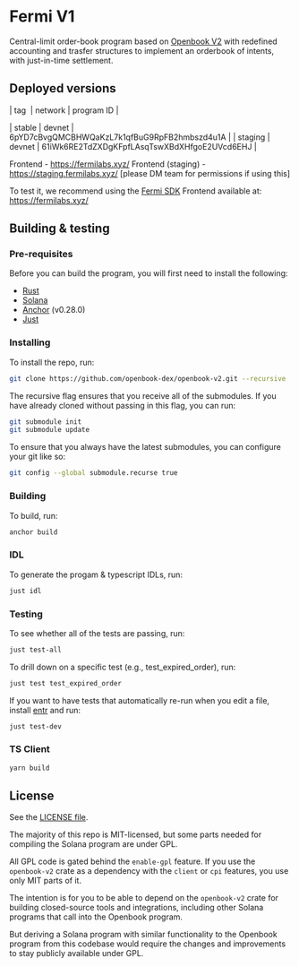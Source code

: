 
# Fermi V1

Central-limit order-book program based on [Openbook V2]([https://github.com/openbook-dex/openbook-v2]) with redefined accounting and trasfer structures to implement an orderbook of intents, with just-in-time settlement.


## Deployed versions

| tag  | network | program ID                                  |

| stable | devnet  | 6pYD7cBvgQMCBHWQaKzL7k1qfBuG9RpFB2hmbszd4u1A |
| staging | devnet | 61iWk6RE2TdZXDgKFpfLAsqTswXBdXHfgoE2UVcd6EHJ |

Frontend - https://fermilabs.xyz/
Frontend (staging) - https://staging.fermilabs.xyz/ [please DM team for permissions if using this]


To test it, we recommend using the [Fermi SDK](https://github.com/Fermi-DEX/fermi-sdk/tree/main)
Frontend available at: https://fermilabs.xyz/ 




## Building & testing

### Pre-requisites

Before you can build the program, you will first need to install the following:

- [Rust](https://www.rust-lang.org/tools/install)
- [Solana](https://docs.solana.com/cli/install-solana-cli-tools)
- [Anchor](https://www.anchor-lang.com/docs/installation) (v0.28.0)
- [Just](https://github.com/casey/just#installation)

### Installing

To install the repo, run:

```bash
git clone https://github.com/openbook-dex/openbook-v2.git --recursive
```

The recursive flag ensures that you receive all of the submodules. If you have already cloned without passing in this flag, you can run:

```bash
git submodule init
git submodule update
```

To ensure that you always have the latest submodules, you can configure your git like so:

```bash
git config --global submodule.recurse true
```

### Building

To build, run:

```bash
anchor build
```

### IDL

To generate the progam & typescript IDLs, run:

```bash
just idl
```

### Testing

To see whether all of the tests are passing, run:

```bash
just test-all
```

To drill down on a specific test (e.g., test_expired_order), run:

```bash
just test test_expired_order
```

If you want to have tests that automatically re-run when you edit a file, install
[entr](https://github.com/eradman/entr) and run:

```bash
just test-dev
```

### TS Client

```bash
yarn build

```

## License

See the [LICENSE file](LICENSE).

The majority of this repo is MIT-licensed, but some parts needed for compiling
the Solana program are under GPL.

All GPL code is gated behind the `enable-gpl` feature. If you use the `openbook-v2`
crate as a dependency with the `client` or `cpi` features, you use only MIT
parts of it.

The intention is for you to be able to depend on the `openbook-v2` crate for
building closed-source tools and integrations, including other Solana programs
that call into the Openbook program.

But deriving a Solana program with similar functionality to the Openbook program
from this codebase would require the changes and improvements to stay publicly
available under GPL.

